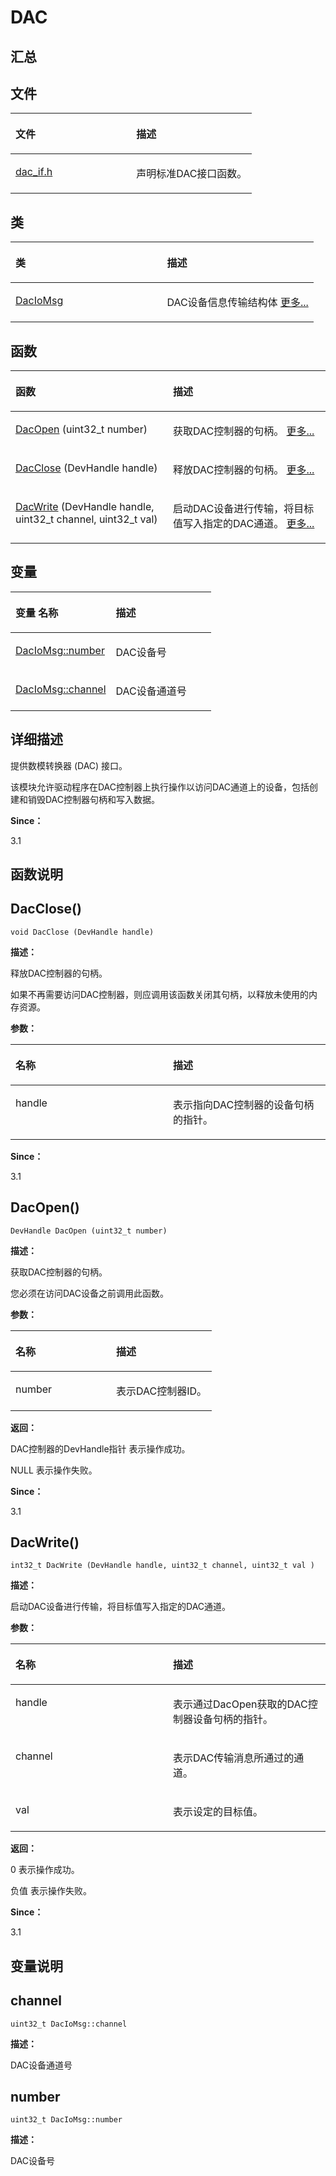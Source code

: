 # DAC<a name="ZH-CN_TOPIC_0000001290561116"></a>

## **汇总**<a name="section236578849083931"></a>

## 文件<a name="files"></a>

<a name="table2042706022083931"></a>
<table><thead align="left"><tr id="row594931075083931"><th class="cellrowborder" valign="top" width="50%" id="mcps1.1.3.1.1"><p id="p1048334923083931"><a name="p1048334923083931"></a><a name="p1048334923083931"></a>文件</p>
</th>
<th class="cellrowborder" valign="top" width="50%" id="mcps1.1.3.1.2"><p id="p2023842690083931"><a name="p2023842690083931"></a><a name="p2023842690083931"></a>描述</p>
</th>
</tr>
</thead>
<tbody><tr id="row127346582083931"><td class="cellrowborder" valign="top" width="50%" headers="mcps1.1.3.1.1 "><p id="p1278477049083931"><a name="p1278477049083931"></a><a name="p1278477049083931"></a><a href="dac__if_8h.md">dac_if.h</a></p>
</td>
<td class="cellrowborder" valign="top" width="50%" headers="mcps1.1.3.1.2 "><p id="p913863093083931"><a name="p913863093083931"></a><a name="p913863093083931"></a>声明标准DAC接口函数。</p>
</td>
</tr>
</tbody>
</table>

## 类<a name="nested-classes"></a>

<a name="table1437882488083931"></a>
<table><thead align="left"><tr id="row1189042871083931"><th class="cellrowborder" valign="top" width="50%" id="mcps1.1.3.1.1"><p id="p542488678083931"><a name="p542488678083931"></a><a name="p542488678083931"></a>类</p>
</th>
<th class="cellrowborder" valign="top" width="50%" id="mcps1.1.3.1.2"><p id="p338606298083931"><a name="p338606298083931"></a><a name="p338606298083931"></a>描述</p>
</th>
</tr>
</thead>
<tbody><tr id="row316759261083931"><td class="cellrowborder" valign="top" width="50%" headers="mcps1.1.3.1.1 "><p id="p1196223683083931"><a name="p1196223683083931"></a><a name="p1196223683083931"></a><a href="_dac_io_msg.md">DacIoMsg</a></p>
</td>
<td class="cellrowborder" valign="top" width="50%" headers="mcps1.1.3.1.2 "><p id="p1499454272083931"><a name="p1499454272083931"></a><a name="p1499454272083931"></a>DAC设备信息传输结构体 <a href="_dac_io_msg.md">更多...</a></p>
</td>
</tr>
</tbody>
</table>

## 函数<a name="func-members"></a>

<a name="table894431076083931"></a>
<table><thead align="left"><tr id="row1323269168083931"><th class="cellrowborder" valign="top" width="50%" id="mcps1.1.3.1.1"><p id="p1282097405083931"><a name="p1282097405083931"></a><a name="p1282097405083931"></a>函数</p>
</th>
<th class="cellrowborder" valign="top" width="50%" id="mcps1.1.3.1.2"><p id="p1800885083083931"><a name="p1800885083083931"></a><a name="p1800885083083931"></a>描述</p>
</th>
</tr>
</thead>
<tbody><tr id="row383664813083931"><td class="cellrowborder" valign="top" width="50%" headers="mcps1.1.3.1.1 "><p id="p1445812864083931"><a name="p1445812864083931"></a><a name="p1445812864083931"></a><a href="_d_a_c.md#gacf3c353a85e1fe5f1244b5a2899d358d">DacOpen</a> (uint32_t number)</p>
</td>
<td class="cellrowborder" valign="top" width="50%" headers="mcps1.1.3.1.2 "><p id="p281659721083931"><a name="p281659721083931"></a><a name="p281659721083931"></a>获取DAC控制器的句柄。 <a href="_d_a_c.md#gacf3c353a85e1fe5f1244b5a2899d358d">更多...</a></p>
</td>
</tr>
<tr id="row1298504899083931"><td class="cellrowborder" valign="top" width="50%" headers="mcps1.1.3.1.1 "><p id="p17154174083931"><a name="p17154174083931"></a><a name="p17154174083931"></a><a href="_d_a_c.md#ga18777f73a55de3684bc3c711bbe676aa">DacClose</a> (DevHandle handle)</p>
</td>
<td class="cellrowborder" valign="top" width="50%" headers="mcps1.1.3.1.2 "><p id="p1986762187083931"><a name="p1986762187083931"></a><a name="p1986762187083931"></a>释放DAC控制器的句柄。 <a href="_d_a_c.md#ga18777f73a55de3684bc3c711bbe676aa">更多...</a></p>
</td>
</tr>
<tr id="row1382839832083931"><td class="cellrowborder" valign="top" width="50%" headers="mcps1.1.3.1.1 "><p id="p1065158650083931"><a name="p1065158650083931"></a><a name="p1065158650083931"></a><a href="_d_a_c.md#ga57a778e69c19f30563ab18d4eb388267">DacWrite</a> (DevHandle handle, uint32_t channel, uint32_t val)</p>
</td>
<td class="cellrowborder" valign="top" width="50%" headers="mcps1.1.3.1.2 "><p id="p75812818083931"><a name="p75812818083931"></a><a name="p75812818083931"></a>启动DAC设备进行传输，将目标值写入指定的DAC通道。 <a href="_d_a_c.md#ga57a778e69c19f30563ab18d4eb388267">更多...</a></p>
</td>
</tr>
</tbody>
</table>

## 变量<a name="var-members"></a>

<a name="table857078817083931"></a>
<table><thead align="left"><tr id="row1797986371083931"><th class="cellrowborder" valign="top" width="50%" id="mcps1.1.3.1.1"><p id="p298921708083931"><a name="p298921708083931"></a><a name="p298921708083931"></a>变量 名称</p>
</th>
<th class="cellrowborder" valign="top" width="50%" id="mcps1.1.3.1.2"><p id="p2046719788083931"><a name="p2046719788083931"></a><a name="p2046719788083931"></a>描述</p>
</th>
</tr>
</thead>
<tbody><tr id="row98747439083931"><td class="cellrowborder" valign="top" width="50%" headers="mcps1.1.3.1.1 "><p id="p1787779300083931"><a name="p1787779300083931"></a><a name="p1787779300083931"></a><a href="_d_a_c.md#ga2b09b4422dd82b4bc5765a2d7400efa9">DacIoMsg::number</a></p>
</td>
<td class="cellrowborder" valign="top" width="50%" headers="mcps1.1.3.1.2 "><p id="entry402440303083931p0"><a name="entry402440303083931p0"></a><a name="entry402440303083931p0"></a>DAC设备号</p>
</td>
</tr>
<tr id="row119861772083931"><td class="cellrowborder" valign="top" width="50%" headers="mcps1.1.3.1.1 "><p id="p393186270083931"><a name="p393186270083931"></a><a name="p393186270083931"></a><a href="_d_a_c.md#ga6876a97aed6959653f89896e6a5863b4">DacIoMsg::channel</a></p>
</td>
<td class="cellrowborder" valign="top" width="50%" headers="mcps1.1.3.1.2 "><p id="entry770801866083931p0"><a name="entry770801866083931p0"></a><a name="entry770801866083931p0"></a>DAC设备通道号</p>
</td>
</tr>
</tbody>
</table>

## **详细描述**<a name="section2130124688083931"></a>

提供数模转换器 \(DAC\) 接口。

该模块允许驱动程序在DAC控制器上执行操作以访问DAC通道上的设备，包括创建和销毁DAC控制器句柄和写入数据。

**Since：**

3.1

## **函数说明**<a name="section791269659083931"></a>

## DacClose\(\)<a name="ga18777f73a55de3684bc3c711bbe676aa"></a>

```
void DacClose (DevHandle handle)
```

**描述：**

释放DAC控制器的句柄。

如果不再需要访问DAC控制器，则应调用该函数关闭其句柄，以释放未使用的内存资源。

**参数：**

<a name="table783706401083931"></a>
<table><thead align="left"><tr id="row1598542661083931"><th class="cellrowborder" valign="top" width="50%" id="mcps1.1.3.1.1"><p id="p1175631947083931"><a name="p1175631947083931"></a><a name="p1175631947083931"></a>名称</p>
</th>
<th class="cellrowborder" valign="top" width="50%" id="mcps1.1.3.1.2"><p id="p1121743740083931"><a name="p1121743740083931"></a><a name="p1121743740083931"></a>描述</p>
</th>
</tr>
</thead>
<tbody><tr id="row293761716083931"><td class="cellrowborder" valign="top" width="50%" headers="mcps1.1.3.1.1 "><p id="entry820294763083931p0"><a name="entry820294763083931p0"></a><a name="entry820294763083931p0"></a>handle</p>
</td>
<td class="cellrowborder" valign="top" width="50%" headers="mcps1.1.3.1.2 "><p id="entry1642756896083931p0"><a name="entry1642756896083931p0"></a><a name="entry1642756896083931p0"></a>表示指向DAC控制器的设备句柄的指针。</p>
</td>
</tr>
</tbody>
</table>

**Since：**

3.1

## DacOpen\(\)<a name="gacf3c353a85e1fe5f1244b5a2899d358d"></a>

```
DevHandle DacOpen (uint32_t number)
```

**描述：**

获取DAC控制器的句柄。

您必须在访问DAC设备之前调用此函数。

**参数：**

<a name="table288055425083931"></a>
<table><thead align="left"><tr id="row1436092014083931"><th class="cellrowborder" valign="top" width="50%" id="mcps1.1.3.1.1"><p id="p1123247356083931"><a name="p1123247356083931"></a><a name="p1123247356083931"></a>名称</p>
</th>
<th class="cellrowborder" valign="top" width="50%" id="mcps1.1.3.1.2"><p id="p2123041653083931"><a name="p2123041653083931"></a><a name="p2123041653083931"></a>描述</p>
</th>
</tr>
</thead>
<tbody><tr id="row70527935083931"><td class="cellrowborder" valign="top" width="50%" headers="mcps1.1.3.1.1 "><p id="entry574773487083931p0"><a name="entry574773487083931p0"></a><a name="entry574773487083931p0"></a>number</p>
</td>
<td class="cellrowborder" valign="top" width="50%" headers="mcps1.1.3.1.2 "><p id="entry853146126083931p0"><a name="entry853146126083931p0"></a><a name="entry853146126083931p0"></a>表示DAC控制器ID。</p>
</td>
</tr>
</tbody>
</table>

**返回：**

DAC控制器的DevHandle指针 表示操作成功。

NULL 表示操作失败。

**Since：**

3.1

## DacWrite\(\)<a name="ga57a778e69c19f30563ab18d4eb388267"></a>

```
int32_t DacWrite (DevHandle handle, uint32_t channel, uint32_t val )
```

**描述：**

启动DAC设备进行传输，将目标值写入指定的DAC通道。

**参数：**

<a name="table119746331083931"></a>
<table><thead align="left"><tr id="row1085540121083931"><th class="cellrowborder" valign="top" width="50%" id="mcps1.1.3.1.1"><p id="p892492855083931"><a name="p892492855083931"></a><a name="p892492855083931"></a>名称</p>
</th>
<th class="cellrowborder" valign="top" width="50%" id="mcps1.1.3.1.2"><p id="p180002059083931"><a name="p180002059083931"></a><a name="p180002059083931"></a>描述</p>
</th>
</tr>
</thead>
<tbody><tr id="row797320083083931"><td class="cellrowborder" valign="top" width="50%" headers="mcps1.1.3.1.1 "><p id="entry1904910765083931p0"><a name="entry1904910765083931p0"></a><a name="entry1904910765083931p0"></a>handle</p>
</td>
<td class="cellrowborder" valign="top" width="50%" headers="mcps1.1.3.1.2 "><p id="entry1936060671083931p0"><a name="entry1936060671083931p0"></a><a name="entry1936060671083931p0"></a>表示通过DacOpen获取的DAC控制器设备句柄的指针。</p>
</td>
</tr>
<tr id="row1229098099083931"><td class="cellrowborder" valign="top" width="50%" headers="mcps1.1.3.1.1 "><p id="entry1742364133083931p0"><a name="entry1742364133083931p0"></a><a name="entry1742364133083931p0"></a>channel</p>
</td>
<td class="cellrowborder" valign="top" width="50%" headers="mcps1.1.3.1.2 "><p id="entry1478174521083931p0"><a name="entry1478174521083931p0"></a><a name="entry1478174521083931p0"></a>表示DAC传输消息所通过的通道。</p>
</td>
</tr>
<tr id="row820468065083931"><td class="cellrowborder" valign="top" width="50%" headers="mcps1.1.3.1.1 "><p id="entry776083303083931p0"><a name="entry776083303083931p0"></a><a name="entry776083303083931p0"></a>val</p>
</td>
<td class="cellrowborder" valign="top" width="50%" headers="mcps1.1.3.1.2 "><p id="entry317789737083931p0"><a name="entry317789737083931p0"></a><a name="entry317789737083931p0"></a>表示设定的目标值。</p>
</td>
</tr>
</tbody>
</table>

**返回：**

0 表示操作成功。

负值 表示操作失败。

**Since：**

3.1

## **变量说明**<a name="section257192192083931"></a>

## channel<a name="ga6876a97aed6959653f89896e6a5863b4"></a>

```
uint32_t DacIoMsg::channel
```

**描述：**

DAC设备通道号

## number<a name="ga2b09b4422dd82b4bc5765a2d7400efa9"></a>

```
uint32_t DacIoMsg::number
```

**描述：**

DAC设备号

